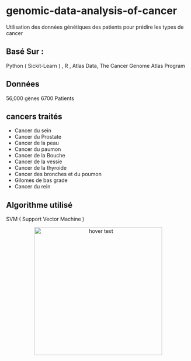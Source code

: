 # genomic-data-analysis-of-cancer
Utilisation des données génétiques des patients pour prédire les types de cancer
## Basé Sur : 
Python ( Sickit-Learn ) , R , Atlas Data, The Cancer Genome Atlas Program
## Données
56,000 gènes
6700 Patients
## cancers traités
- Cancer du sein
- Cancer du Prostate
- Cancer de la peau
- Cancer du paumon
- Cancer de la Bouche
- Cancer de la vessie
- Cancer de la thyroide
- Cancer des bronches et du poumon
- Gilomes de bas grade
- Cancer du rein
## Algorithme utilisé
SVM ( Support Vector Machine )
<p align="center">
  <img src="https://drive.google.com/file/d/12LYjlfHK6P1kFwykarOXOcnoTIWz7h7X/view?usp=sharing" width="350" title="hover text">
</p>
